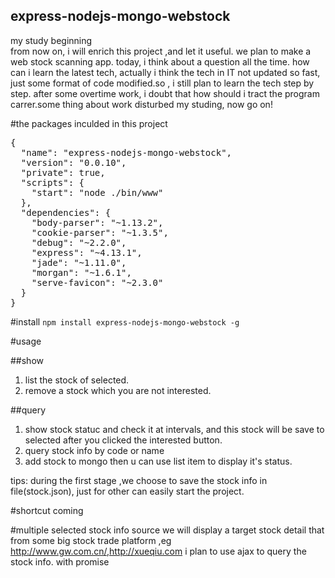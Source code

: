 express-nodejs-mongo-webstock
----------------------
my study beginning<br>
from now on, i will enrich this project ,and let it useful. we plan to make a web stock scanning app.
today, i think about a question all the time. how can i learn the latest tech, actually i think the tech in IT not updated so fast, just some format of code modified.so , i still plan to learn the tech step by step. after some overtime work, i doubt that how should i tract the program carrer.some thing about work disturbed my studing, now go on!

#the packages inculded in this project

<pre>{
  "name": "express-nodejs-mongo-webstock",
  "version": "0.0.10",
  "private": true,
  "scripts": {
    "start": "node ./bin/www"
  },
  "dependencies": {
    "body-parser": "~1.13.2",
    "cookie-parser": "~1.3.5",
    "debug": "~2.2.0",
    "express": "~4.13.1",
    "jade": "~1.11.0",
    "morgan": "~1.6.1",
    "serve-favicon": "~2.3.0"
  }
}</pre>

#install
`npm install express-nodejs-mongo-webstock -g`

#usage

##show
  1. list the stock of selected.
  2. remove a stock which you are not interested.

##query
  1. show stock statuc and check it at intervals, and this stock will be save to selected after you clicked the interested button.
  2. query stock info by code or name
  3. add stock to mongo then u can use list item to display it's status.

tips: during the first stage ,we choose to save the stock info in file(stock.json), just for other can easily start the project.

#shortcut
coming

#multiple selected stock info source
we will display a target stock detail that from some big stock trade platform ,eg http://www.gw.com.cn/,http://xueqiu.com
i plan to use ajax to query the stock info. with promise
